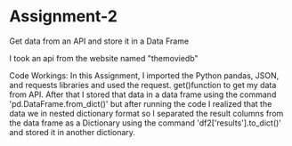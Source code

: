 # Assignment-2
Get data from an API and store it in a Data Frame

I took an api from the website named "themoviedb"

Code Workings:
In this Assignment, I imported the Python pandas, JSON, and requests libraries and used the request. get()function to get my data from API. After that I stored that data in a data frame using the command 'pd.DataFrame.from_dict()' but after running the code I realized that the data we in nested dictionary format so I separated the result columns from the data frame as a Dictionary using the command 'df2['results'].to_dict()' and stored it in another dictionary.
